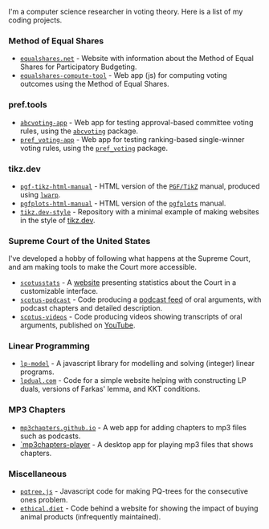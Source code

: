 I'm a computer science researcher in voting theory. Here is a list of my coding projects.

### Method of Equal Shares

* [`equalshares.net`](https://github.com/equalshares/equalshares.net) - Website with information about the Method of Equal Shares for Participatory Budgeting.
* [`equalshares-compute-tool`](https://github.com/equalshares/equalshares-compute-tool) - Web app (js) for computing voting outcomes using the Method of Equal Shares.

### pref.tools

* [`abcvoting-app`](https://github.com/DominikPeters/abcvoting-app) - Web app for testing approval-based committee voting rules, using the [`abcvoting`](https://github.com/martinlackner/abcvoting) package.
* [`pref_voting-app`](https://github.com/DominikPeters/abcvoting-app) - Web app for testing ranking-based single-winner voting rules, using the [`pref_voting`](https://github.com/voting-tools/pref_voting) package.

### tikz.dev

* [`pgf-tikz-html-manual`](https://github.com/DominikPeters/pgf-tikz-html-manual) - HTML version of the [`PGF/TikZ`](https://github.com/pgf-tikz/pgf) manual, produced using [`lwarp`](https://github.com/bdtc/lwarp).
* [`pgfplots-html-manual`](https://github.com/DominikPeters/pgfplots-html-manual) - HTML version of the [`pgfplots`](https://pgfplots.sourceforge.net/) manual.
* [`tikz.dev-style`](https://github.com/DominikPeters/tikz.dev-style) - Repository with a minimal example of making websites in the style of [tikz.dev](https://tikz.dev).

### Supreme Court of the United States

I've developed a hobby of following what happens at the Supreme Court, and am making tools to make the Court more accessible.

* [`scotusstats`](https://github.com/DominikPeters/scotusstats) - A [website](https://scotusstats.com/) presenting statistics about the Court in a customizable interface.
* [`scotus-podcast`](https://github.com/DominikPeters/scotus-podcast) - Code producing a [podcast feed](https://scotusstats.com/podcast/) of oral arguments, with podcast chapters and detailed description.
* [`scotus-videos`](https://github.com/DominikPeters/scotus-videos) - Code producing videos showing transcripts of oral arguments, published on [YouTube](https://www.youtube.com/@SCOTUSOralArgument).

### Linear Programming

* [`lp-model`](https://github.com/DominikPeters/lp-model) - A javascript library for modelling and solving (integer) linear programs.
* [`lpdual.com`](https://github.com/DominikPeters/lpdual.com) - Code for a simple website helping with constructing LP duals, versions of Farkas' lemma, and KKT conditions.

### MP3 Chapters

* [`mp3chapters.github.io`](https://github.com/mp3chapters/mp3chapters.github.io) - A web app for adding chapters to mp3 files such as podcasts.
* [`mp3chapters-player](https://github.com/mp3chapters/mp3chapters-player) - A desktop app for playing mp3 files that shows chapters.

### Miscellaneous

* [`pqtree.js`](https://github.com/DominikPeters/pqtree.js) - Javascript code for making PQ-trees for the consecutive ones problem.
* [`ethical.diet`](https://github.com/DominikPeters/ethical.diet) - Code behind a website for showing the impact of buying animal products (infrequently maintained).
